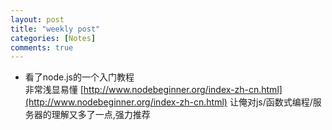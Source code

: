 ```yaml
---
layout: post
title: "weekly post"
categories: [Notes]
comments: true
---
```

- 看了node.js的一个入门教程  
	非常浅显易懂 [http://www.nodebeginner.org/index-zh-cn.html](http://www.nodebeginner.org/index-zh-cn.html) 让俺对js/函数式编程/服务器的理解又多了一点,强力推荐